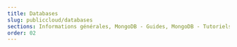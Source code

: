 ```yaml
---
title: Databases
slug: publiccloud/databases
sections: Informations générales, MongoDB - Guides, MongoDB - Tutoriels, MySQL - Guides, MySQL - Tutoriels, PostgreSQL - Guides, PostgreSQL - Tutoriels, Kafka, Redis - Guides, Redis - Tutoriels,, OpenSearch, Kafka MirrorMaker
order: 02
---
```

